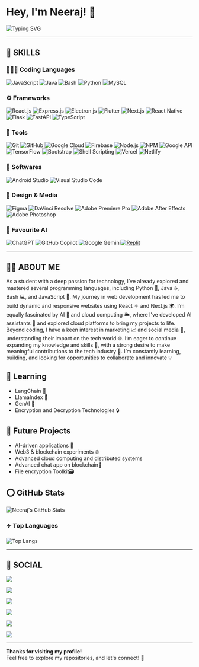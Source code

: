# Hey, I'm **Neeraj**! 👋  
[![Typing SVG](https://readme-typing-svg.demolab.com?font=Nunito&pause=1000&color=9D79F7&multiline=true&width=435&lines=Welcome+to+my+Github+Profile)](https://git.io/typing-svg)



---

## 💪 SKILLS

### 🧑🏻‍💻 Coding Languages
![JavaScript](https://img.shields.io/badge/JavaScript-ED8B00?style=for-the-badge&logo=javascript&logoColor=white)
![Java](https://img.shields.io/badge/Java-007396?style=for-the-badge&logo=java&logoColor=white)
![Bash](https://img.shields.io/badge/Bash-4EAA25?style=for-the-badge&logo=gnu-bash&logoColor=white)
![Python](https://img.shields.io/badge/Python-3776AB?style=for-the-badge&logo=python&logoColor=white)
![MySQL](https://img.shields.io/badge/mysql-4479A1.svg?style=for-the-badge&logo=mysql&logoColor=white)

### ⚙️ Frameworks
![React.js](https://img.shields.io/badge/react-%2320232a.svg?style=for-the-badge&logo=react&logoColor=%2361DAFB)
![Express.js](https://img.shields.io/badge/express.js-%23404d59.svg?style=for-the-badge&logo=express&logoColor=%2361DAFB)
![Electron.js](https://img.shields.io/badge/Electron-191970?style=for-the-badge&logo=Electron&logoColor=white)
![Flutter](https://img.shields.io/badge/Flutter-%2302569B.svg?style=for-the-badge&logo=Flutter&logoColor=white)
![Next.js](https://img.shields.io/badge/Next.js-000000?style=for-the-badge&logo=next.js&logoColor=white)
![React Native](https://img.shields.io/badge/React%20Native-20232A?style=for-the-badge&logo=react&logoColor=%2361DAFB)
![Flask](https://img.shields.io/badge/flask-%23000.svg?style=for-the-badge&logo=flask&logoColor=white)
![FastAPI](https://img.shields.io/badge/FastAPI-005571?style=for-the-badge&logo=fastapi)
![TypeScript](https://img.shields.io/badge/typescript-%23007ACC.svg?style=for-the-badge&logo=typescript&logoColor=white)

### 🔧 Tools
![Git](https://img.shields.io/badge/Git-F1502F?style=for-the-badge&logo=git&logoColor=white)
![GitHub](https://img.shields.io/badge/GitHub-181717?style=for-the-badge&logo=github&logoColor=white)
![Google Cloud](https://img.shields.io/badge/GoogleCloud-%234285F4.svg?style=for-the-badge&logo=google-cloud&logoColor=white)
![Firebase](https://img.shields.io/badge/firebase-a08021?style=for-the-badge&logo=firebase&logoColor=ffcd34)
![Node.js](https://img.shields.io/badge/Node.js-339933?style=for-the-badge&logo=node.js&logoColor=white)
![NPM](https://img.shields.io/badge/NPM-%23CB3837.svg?style=for-the-badge&logo=npm&logoColor=white)
![Google API](https://img.shields.io/badge/Google%20API-4285F4?style=for-the-badge&logo=google&logoColor=white)
![TensorFlow](https://img.shields.io/badge/TensorFlow-FF6F00?style=for-the-badge&logo=tensorflow&logoColor=white)
![Bootstrap](https://img.shields.io/badge/bootstrap-%238511FA.svg?style=for-the-badge&logo=bootstrap&logoColor=white)
![Shell Scripting](https://img.shields.io/badge/Shell%20Scripting-1F1F1F?style=for-the-badge&logo=gnu-bash&logoColor=white)
![Vercel](https://img.shields.io/badge/vercel-%23000000.svg?style=for-the-badge&logo=vercel&logoColor=white)
![Netlify](https://img.shields.io/badge/netlify-%23000000.svg?style=for-the-badge&logo=netlify&logoColor=#00C7B7)

### 📁 Softwares
![Android Studio](https://img.shields.io/badge/android%20studio-346ac1?style=for-the-badge&logo=android%20studio&logoColor=white)
![Visual Studio Code](https://img.shields.io/badge/Visual%20Studio%20Code-0078d7.svg?style=for-the-badge&logo=visual-studio-code&logoColor=white)

### 🎨 Design & Media
![Figma](https://img.shields.io/badge/Figma-F24E1E?style=for-the-badge&logo=figma&logoColor=white)
![DaVinci Resolve](https://img.shields.io/badge/DaVinci%20Resolve-FF5C00?style=for-the-badge&logo=blackmagicdesign&logoColor=white)
![Adobe Premiere Pro](https://img.shields.io/badge/Adobe%20Premiere%20Pro-9999FF?style=for-the-badge&logo=adobe-premierepro&logoColor=white)
![Adobe After Effects](https://img.shields.io/badge/Adobe%20After%20Effects-9999FF.svg?style=for-the-badge&logo=Adobe%20After%20Effects&logoColor=white)
![Adobe Photoshop](https://img.shields.io/badge/Adobe%20Photoshop-31A8FF?style=for-the-badge&logo=adobe-photoshop&logoColor=white)

### 🤖 Favourite AI
![ChatGPT](https://img.shields.io/badge/chatGPT-74aa9c?style=for-the-badge&logo=openai&logoColor=white)
![GitHub Copilot](https://img.shields.io/badge/github_copilot-8957E5?style=for-the-badge&logo=github-copilot&logoColor=white)
![Google Gemini](https://img.shields.io/badge/google%20gemini-8E75B2?style=for-the-badge&logo=google%20gemini&logoColor=white)[![Replit](https://img.shields.io/badge/Replit-DD1200?style=for-the-badge&logo=Replit&logoColor=white)](https://replit.com/@NeerajCodz)

---

## 🤘🏻 ABOUT ME

As a student with a deep passion for technology, I’ve already explored and mastered several programming languages, including Python 🐍, Java ☕, Bash 💻, and JavaScript 🔧. My journey in web development has led me to build dynamic and responsive websites using React ⚛️ and Next.js 🌍. I’m equally fascinated by AI 🤖 and cloud computing 🌥️, where I’ve developed AI assistants 💬 and explored cloud platforms to bring my projects to life. Beyond coding, I have a keen interest in marketing 📈 and social media 📱, understanding their impact on the tech world 🌐. I’m eager to continue expanding my knowledge and skills 🌱, with a strong desire to make meaningful contributions to the tech industry 🚀. I’m constantly learning, building, and looking for opportunities to collaborate and innovate 💡

## 🧠 Learning
- LangChain 🔗
- LlamaIndex 🦙
- GenAI 🤖
- Encryption and Decryption Technologies 🔒

## 🔮 Future Projects
- AI-driven applications 🤖
- Web3 & blockchain experiments 🌐
- Advanced cloud computing and distributed systems 
- Advanced chat app on blockchain💬
- File encryption Toolkit🗃️
 

## ⭕ GitHub Stats

![Neeraj's GitHub Stats](https://github-readme-stats.vercel.app/api?username=NeerajCodz&show_icons=true&count_private=true&hide_title=true&hide=prs&theme=radical&include_all_commits=true)

### ✈️ Top Languages

![Top Langs](https://github-readme-stats.vercel.app/api/top-langs/?username=NeerajCodz&layout=compact&theme=radical)

---

## 💖 SOCIAL

<a href="https://github.com/NeerajCodz" target="_blank"><img src="https://img.shields.io/badge/Github-NeerajCodz-green?style=for-the-badge&logo=github"></a>

<a href="https://www.facebook.com/profile.php?id=61552193834795" target="_blank"><img src="https://img.shields.io/badge/FaceBook-NeerajCodz-purple?style=for-the-badge&logo=facebook"></a>

<a href="https://instagram.com/NeerajCodz" target="_blank"><img src="https://img.shields.io/badge/Instagram-NeerajCodz-pink?style=for-the-badge&logo=instagram"></a>

<a href="https://twitter.com/NeerajCodz" target="_blank"><img src="https://img.shields.io/badge/X-NeerajCodz-black?style=for-the-badge&logo=x"></a>

<a href="https://www.linkedin.com/in/neeraj-sathish-kumar" target="_blank"><img src="https://img.shields.io/badge/LinkedIn-Neeraj-blue?style=for-the-badge&logo=linkedin"></a>

<a href="mailto:neerajcodz@gmail.com" target="_blank"><img src="https://img.shields.io/badge/Email-neerajcodz@gmail.com-teal?style=for-the-badge&logo=gmail"></a>

---

**Thanks for visiting my profile!**  
Feel free to explore my repositories, and let's connect! 🚀
